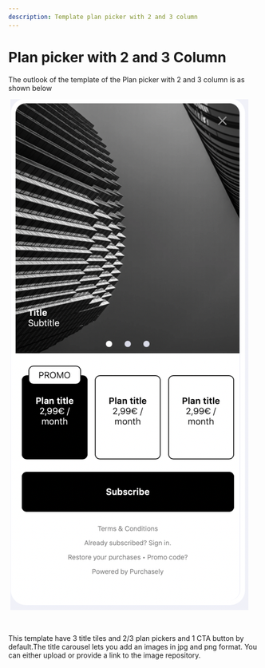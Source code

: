 ```yaml
---
description: Template plan picker with 2 and 3 column
---
```


# Plan picker with 2 and 3 Column

The outlook of the template of the Plan picker with 2 and 3 column is as shown below

<div align="left">

<img src="https://files.gitbook.com/v0/b/gitbook-x-prod.appspot.com/o/spaces%2FGgUdOzhqa07uh7nB2iZA%2Fuploads%2F6q1gS0V7l4XJ64waqVC6%2Fimage.png?alt=media&#x26;token=e371bb24-ad5d-4af8-b84f-fd6f34bed8b3" alt="" width="375">

 

<img src="../../../.gitbook/assets/image%20(192).png" alt="">

 

<figure><img src="https://files.gitbook.com/v0/b/gitbook-x-prod.appspot.com/o/spaces%2FGgUdOzhqa07uh7nB2iZA%2Fuploads%2Flmd4UFfeMRT3WECI6uZZ%2Fimage.png?alt=media&#x26;token=06f7a260-0204-4e2b-877f-220dd5dedf36" alt="" width="375"><figcaption></figcaption></figure>

</div>

This template have 3 title tiles and 2/3 plan pickers and 1 CTA button by default.The title carousel lets you add an images in jpg and png format. You can either upload or provide a link to the image repository.
